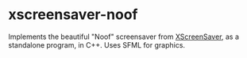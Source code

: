# xscreensaver-noof
Implements the beautiful "Noof" screensaver from [XScreenSaver](https://www.jwz.org/xscreensaver/), 
as a standalone program, in C++. Uses SFML for graphics.
